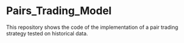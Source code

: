 # Pairs_Trading_Model

This repository shows the code of the implementation of a pair trading strategy tested on historical data.
